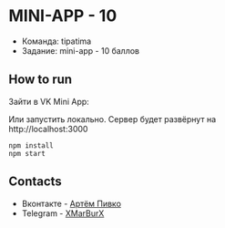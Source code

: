 # MINI-APP - 10
- Команда: tipatima
- Задание: mini-app - 10 баллов
## How to run
Зайти в VK Mini App: 

Или запустить локально. Сервер будет развёрнут на http://localhost:3000
```
npm install
npm start
```
## Contacts
- Вконтакте - [Артём Пивко](https://vk.com/xmarburx)
- Telegram - [XMarBurX](https://t.me/XMarBurX)